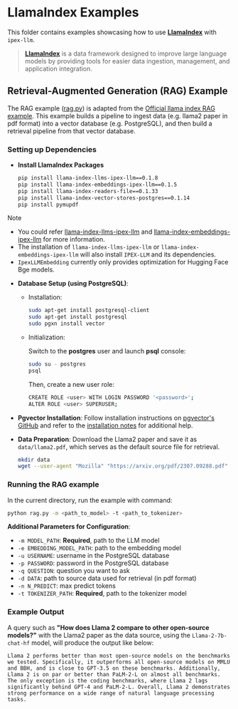 # LlamaIndex Examples


This folder contains examples showcasing how to use [**LlamaIndex**](https://github.com/run-llama/llama_index) with `ipex-llm`.
> [**LlamaIndex**](https://github.com/run-llama/llama_index) is a data framework designed to improve large language models by providing tools for easier data ingestion, management, and application integration. 


## Retrieval-Augmented Generation (RAG) Example
The RAG example ([rag.py](./rag.py)) is adapted from the [Official llama index RAG example](https://docs.llamaindex.ai/en/stable/examples/low_level/oss_ingestion_retrieval.html). This example builds a pipeline to ingest data (e.g. llama2 paper in pdf format) into a vector database (e.g. PostgreSQL), and then build a retrieval pipeline from that vector database. 



### Setting up Dependencies 

* **Install LlamaIndex Packages**
    ```bash
    pip install llama-index-llms-ipex-llm==0.1.8
    pip install llama-index-embeddings-ipex-llm==0.1.5
    pip install llama-index-readers-file==0.1.33
    pip install llama-index-vector-stores-postgres==0.1.14
    pip install pymupdf
    ```
> [!NOTE]
> - You could refer [llama-index-llms-ipex-llm](https://docs.llamaindex.ai/en/stable/examples/llm/ipex_llm/) and [llama-index-embeddings-ipex-llm](https://docs.llamaindex.ai/en/stable/examples/embeddings/ipex_llm/) for more information.
> - The installation of `llama-index-llms-ipex-llm` or `llama-index-embeddings-ipex-llm` will also install `IPEX-LLM` and its dependencies.
> - `IpexLLMEmbedding` currently only provides optimization for Hugging Face Bge models.

* **Database Setup (using PostgreSQL)**:
    * Installation: 
        ```bash
        sudo apt-get install postgresql-client
        sudo apt-get install postgresql
        sudo pgxn install vector
        ```
    * Initialization:

      Switch to the **postgres** user and launch **psql** console:
        ```bash
        sudo su - postgres
        psql
        ```
      Then, create a new user role:
        ```bash
        CREATE ROLE <user> WITH LOGIN PASSWORD '<password>';
        ALTER ROLE <user> SUPERUSER;    
        ```
* **Pgvector Installation**:
    Follow installation instructions on [pgvector's GitHub](https://github.com/pgvector/pgvector) and refer to the [installation notes](https://github.com/pgvector/pgvector#installation-notes) for additional help.


* **Data Preparation**: Download the Llama2 paper and save it as `data/llama2.pdf`, which serves as the default source file for retrieval.
    ```bash
    mkdir data
    wget --user-agent "Mozilla" "https://arxiv.org/pdf/2307.09288.pdf" -O "data/llama2.pdf"
    ```


### Running the RAG example

In the current directory, run the example with command:

```bash
python rag.py -m <path_to_model> -t <path_to_tokenizer>
```
**Additional Parameters for Configuration**:
- `-m MODEL_PATH`: **Required**, path to the LLM model
- `-e EMBEDDING_MODEL_PATH`: path to the embedding model
- `-u USERNAME`: username in the PostgreSQL database
- `-p PASSWORD`: password in the PostgreSQL database
- `-q QUESTION`: question you want to ask
- `-d DATA`: path to source data used for retrieval (in pdf format)
- `-n N_PREDICT`: max predict tokens
- `-t TOKENIZER_PATH`: **Required**, path to the tokenizer model

### Example Output

A query such as **"How does Llama 2 compare to other open-source models?"** with the Llama2 paper as the data source, using the `Llama-2-7b-chat-hf` model, will produce the output like below:

```
Llama 2 performs better than most open-source models on the benchmarks we tested. Specifically, it outperforms all open-source models on MMLU and BBH, and is close to GPT-3.5 on these benchmarks. Additionally, Llama 2 is on par or better than PaLM-2-L on almost all benchmarks. The only exception is the coding benchmarks, where Llama 2 lags significantly behind GPT-4 and PaLM-2-L. Overall, Llama 2 demonstrates strong performance on a wide range of natural language processing tasks.
```
